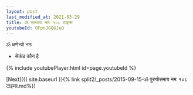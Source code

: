 ```yaml
---
layout: post
last_modified_at: 2021-03-29
title: ॐ सत्याया नमः १०८ टाइम्स
youtubeId: OFpnJGQGJeQ
---
```

 
 
 ॐ क्षणेभ्यो नमः  
 
 -  सेकंड कौन है 
 
  
 
  
 
 
 
 
 
 


{% include youtubePlayer.html id=page.youtubeId %}
 
[Next]({{ site.baseurl }}{% link  split2/_posts/2015-09-15-ॐ पुरुषोत्तमाय नमः १०८ टाइम्स.md%})
 
